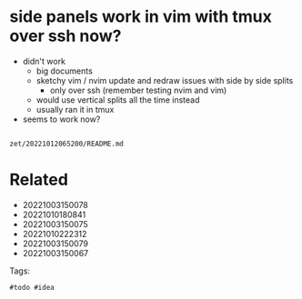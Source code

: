 # side panels work in vim with tmux over ssh now?

- didn't work
  - big documents
  - sketchy vim / nvim update and redraw issues with side by side splits
    - only over ssh (remember testing nvim and vim)
  - would use vertical splits all the time instead
  - usually ran it in tmux
- seems to work now?

```
```

` zet/20221012065200/README.md `

# Related

- 20221003150078
- 20221010180841
- 20221003150075
- 20221010222312
- 20221003150079
- 20221003150067

Tags:

    #todo #idea
